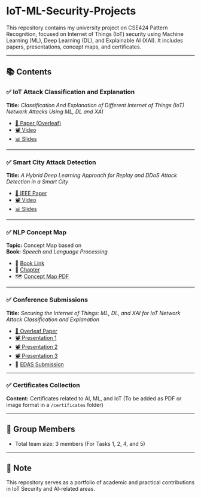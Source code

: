 # IoT-ML-Security-Projects

This repository contains my university project on CSE424 Pattern Recognition, focused on Internet of Things (IoT) security using Machine Learning (ML), Deep Learning (DL), and Explainable AI (XAI). It includes papers, presentations, concept maps, and certificates.

---

## 📚 Contents

### ✅ IoT Attack Classification and Explanation
**Title:** *Classification And Explanation of Different Internet of Things (IoT) Network Attacks Using ML, DL and XAI*  
- [📄 Paper (Overleaf)](https://www.overleaf.com/read/sfczhytkxjzc)  
- [📽️ Video](https://youtu.be/ex4zYhs5_RU)  
- [📊 Slides](https://docs.google.com/presentation/d/1KDIheNjvQytVDtqODQZ4kle28eTmf9FVSFw7rZE7jPI/edit?usp=sharing)

---

### ✅ Smart City Attack Detection
**Title:** *A Hybrid Deep Learning Approach for Replay and DDoS Attack Detection in a Smart City*  
- [📄 IEEE Paper](https://ieeexplore.ieee.org/document/9617591)  
- [📽️ Video](https://youtu.be/bD6Zi3vjmvA)  
- [📊 Slides](https://docs.google.com/presentation/d/1pl64k3EBfvFzlyEvXBoRbRXa9rQbg7B49AhA6Y1SLk4/)

---

### ✅ NLP Concept Map
**Topic:** Concept Map based on  
**Book:** *Speech and Language Processing*  
- 📘 [Book Link](https://web.stanford.edu/~jurafsky/slp3/)  
- 📄 [Chapter](https://web.stanford.edu/~jurafsky/slp3/25.pdf)  
- 🗺️ [Concept Map PDF](https://github.com/fahadkhanraj/CSE424/blob/main/Task3/task3%20pdf.pdf)

---

### ✅ Conference Submissions
**Title:** *Securing the Internet of Things: ML, DL, and XAI for IoT Network Attack Classification and Explanation*  
- [📄 Overleaf Paper](https://www.overleaf.com/read/sfczhytkxjzc)  
- [📽️ Presentation 1](https://youtu.be/XeUYwjwW1f4)  
- [📽️ Presentation 2](https://youtu.be/YYXaKfKTKaI)  
- [📽️ Presentation 3](https://youtu.be/5CxBVmOa7Po)  
- 🔗 [EDAS Submission](https://edas.info/)

---

### ✅ Certificates Collection
**Content:** Certificates related to AI, ML, and IoT (To be added as PDF or image format in a `/certificates` folder)

---

## 👥 Group Members
- Total team size: 3 members (For Tasks 1, 2, 4, and 5)

---

## 📌 Note
This repository serves as a portfolio of academic and practical contributions in IoT Security and AI-related areas.
